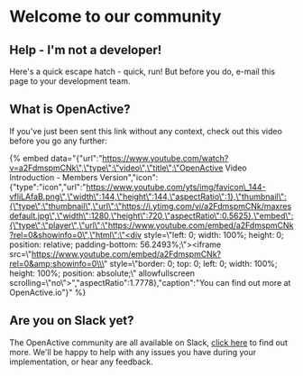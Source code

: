 # Welcome to our community

## Help - I'm not a developer!

Here's a quick escape hatch - quick, run! But before you do, e-mail this page to your development team.

## What is OpenActive?

If you've just been sent this link without any context, check out this video before you go any further:

{% embed data="{\"url\":\"https://www.youtube.com/watch?v=a2FdmspmCNk\",\"type\":\"video\",\"title\":\"OpenActive Video Introduction - Members Version\",\"icon\":{\"type\":\"icon\",\"url\":\"https://www.youtube.com/yts/img/favicon\_144-vfliLAfaB.png\",\"width\":144,\"height\":144,\"aspectRatio\":1},\"thumbnail\":{\"type\":\"thumbnail\",\"url\":\"https://i.ytimg.com/vi/a2FdmspmCNk/maxresdefault.jpg\",\"width\":1280,\"height\":720,\"aspectRatio\":0.5625},\"embed\":{\"type\":\"player\",\"url\":\"https://www.youtube.com/embed/a2FdmspmCNk?rel=0&showinfo=0\",\"html\":\"<div style=\\\"left: 0; width: 100%; height: 0; position: relative; padding-bottom: 56.2493%;\\\"><iframe src=\\\"https://www.youtube.com/embed/a2FdmspmCNk?rel=0&amp;showinfo=0\\\" style=\\\"border: 0; top: 0; left: 0; width: 100%; height: 100%; position: absolute;\\\" allowfullscreen scrolling=\\\"no\\\"></iframe></div>\",\"aspectRatio\":1.7778},\"caption\":\"You can find out more at OpenActive.io\"}" %}

## Are you on Slack yet?

The OpenActive community are all available on Slack, [click here](https://www.openactive.io/public-openactive-w3c/) to find out more. We'll be happy to help with any issues you have during your implementation, or hear any feedback.

